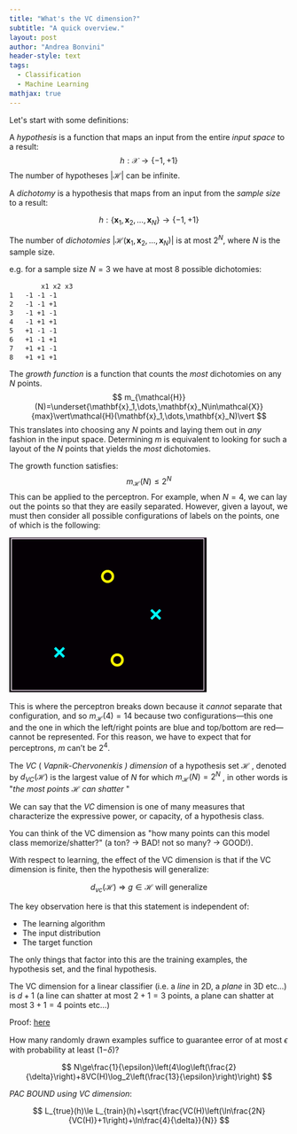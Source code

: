 ```yaml
---
title: "What's the VC dimension?"
subtitle: "A quick overview."
layout: post
author: "Andrea Bonvini"
header-style: text
tags:
  - Classification
  - Machine Learning
mathjax: true
---
```


Let's start with some definitions:

A *hypothesis* is a function that maps an input from the entire *input space* to a result:
$$
h:\mathcal{X}\to\{-1,+1\}
$$
The number of hypotheses $\vert\mathcal{H}\vert$ can be infinite.

A *dichotomy* is a hypothesis that maps from an input from the *sample size* to a result:

$$
h:\{\mathbf{x}_1,\mathbf{x}_2,\dots,\mathbf{x}_N\}\to\{-1,+1\}
$$

The number of *dichotomies* $\vert\mathcal{H}(\mathbf{x}_1,\mathbf{x}_2,\dots,\mathbf{x}_N )\vert$ is at most $2^N$, where $N$ is the sample size.

e.g. for a sample size $N = 3$ we have at most $8$ possible dichotomies:

```
        x1 x2 x3
1	-1 -1 -1
2	-1 -1 +1
3	-1 +1 -1
4	-1 +1 +1
5	+1 -1 -1 
6	+1 -1 +1
7	+1 +1 -1
8	+1 +1 +1

```

The *growth function* is a function that counts the *most* dichotomies on any $N$ points.
$$
m_{\mathcal{H}}(N)=\underset{\mathbf{x}_1,\dots,\mathbf{x}_N\in\mathcal{X}}{max}\vert\mathcal{H}(\mathbf{x}_1,\dots,\mathbf{x}_N)\vert
$$
This translates into choosing any $N$ points and laying them out in *any* fashion in the input space. Determining $m$ is equivalent to looking for such a layout of the $N$ points that yields the *most* dichotomies. 

The growth function satisfies:
$$
m_{\mathcal{H}}(N)\le 2^N
$$
This can be applied to the perceptron. For example, when $N=4$, we can lay out the points so that they are easily separated. However, given a layout, we must then consider all possible configurations of labels on the points, one of which is the following:

<img src="/img/posts/vc-dimension/perc.png" style="zoom:75%"/>

This is where the perceptron breaks down because it *cannot* separate that configuration, and so $m_{\mathcal{H}}(4)=14$ because two configurations—this one and the one in which the left/right points are blue and top/bottom are red—cannot be represented. For this reason, we have to expect that for perceptrons, $m$ can’t be $2^4$.

The *VC* ( *Vapnik-Chervonenkis ) dimension* of a hypothesis set $\mathcal{H}$ , denoted by $d_{VC}(\mathcal{H})$ is the largest value of $N$ for which $m_{\mathcal{H}}(N)=2^N$  , in other words is "*the most points $\mathcal{H}$ can shatter* " 

We can say that the *VC* dimension is one of many measures that characterize the expressive power, or capacity, of a hypothesis class. 

You can think of the VC dimension as "how many points can this model class memorize/shatter?" (a ton? $\to$ BAD! not so many? $\to$ GOOD!).  

With respect to learning, the effect of the VC dimension is that if the VC dimension is finite, then the hypothesis will generalize:

$$
d_{vc}(\mathcal H)\ \Longrightarrow\ g \in \mathcal H \text { will generalize }
$$

The key observation here is that this statement is independent of:

- The learning algorithm
- The input distribution
- The target function

The only things that factor into this are the training examples, the hypothesis set, and the final hypothesis.

The VC dimension for a linear classifier (i.e. a *line* in 2D, a *plane* in 3D etc...) is $d+1$ (a line can shatter at most $2+1=3$ points, a plane can shatter at most $3+1=4$ points etc...)

Proof: [here](<http://wittawat.com/posts/vc_dimension_linear_classifier.html>)

How many randomly drawn examples sufﬁce to guarantee error of at most $\epsilon$  with probability at least (1−$\delta$)?

$$
N\ge\frac{1}{\epsilon}\left(4\log\left(\frac{2}{\delta}\right)+8VC(H)\log_2\left(\frac{13}{\epsilon}\right)\right)
$$

*PAC BOUND using VC dimension*:

$$
L_{true}(h)\le L_{train}(h)+\sqrt{\frac{VC(H)\left(\ln\frac{2N}{VC(H)}+1\right)+\ln\frac{4}{\delta}}{N}}
$$
